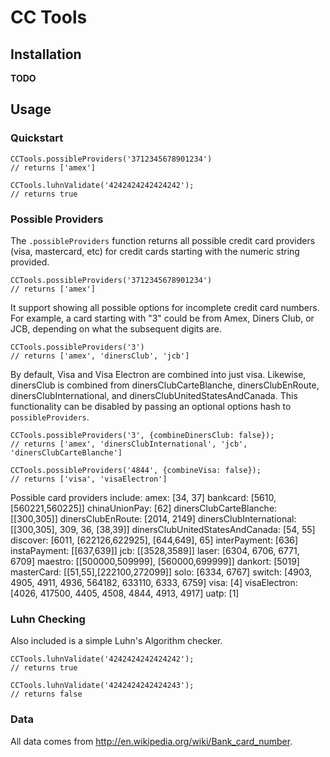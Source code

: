 # CC Tools

## Installation
**TODO**

## Usage

### Quickstart
```
CCTools.possibleProviders('3712345678901234')
// returns ['amex']

CCTools.luhnValidate('4242424242424242');
// returns true
```

### Possible Providers
The `.possibleProviders` function returns all possible credit card providers (visa, mastercard, etc) for credit cards starting with the numeric string provided.

```
CCTools.possibleProviders('3712345678901234')
// returns ['amex']
```

It support showing all possible options for incomplete credit card numbers.  For example, a card starting with "3" could be from Amex, Diners Club, or JCB, depending on what the subsequent digits are.
```
CCTools.possibleProviders('3')
// returns ['amex', 'dinersClub', 'jcb']
```

By default, Visa and Visa Electron are combined into just visa.  Likewise, dinersClub is combined from dinersClubCarteBlanche, dinersClubEnRoute, dinersClubInternational, and dinersClubUnitedStatesAndCanada.  This functionality can be disabled by passing an optional options hash to `possibleProviders`.
```
CCTools.possibleProviders('3', {combineDinersClub: false});
// returns ['amex', 'dinersClubInternational', 'jcb', 'dinersClubCarteBlanche']

CCTools.possibleProviders('4844', {combineVisa: false});
// returns ['visa', 'visaElectron']
```

Possible card providers include:
amex: [34, 37]
bankcard: [5610, [560221,560225]]
chinaUnionPay: [62]
dinersClubCarteBlanche: [[300,305]]
dinersClubEnRoute: [2014, 2149]
dinersClubInternational: [[300,305], 309, 36, [38,39]]
dinersClubUnitedStatesAndCanada: [54, 55]
discover: [6011, [622126,622925], [644,649], 65]
interPayment: [636]
instaPayment: [[637,639]]
jcb: [[3528,3589]]
laser: [6304, 6706, 6771, 6709]
maestro: [[500000,509999], [560000,699999]]
dankort: [5019]
masterCard: [[51,55],[222100,272099]]
solo: [6334, 6767]
switch: [4903, 4905, 4911, 4936, 564182, 633110, 6333, 6759]
visa: [4]
visaElectron: [4026, 417500, 4405, 4508, 4844, 4913, 4917]
uatp: [1]


### Luhn Checking
Also included is a simple Luhn's Algorithm checker.

```
CCTools.luhnValidate('4242424242424242');
// returns true

CCTools.luhnValidate('4242424242424243');
// returns false
```

### Data

All data comes from http://en.wikipedia.org/wiki/Bank_card_number.
